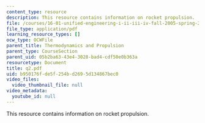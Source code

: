 ```yaml
---
content_type: resource
description: This resource contains information on rocket propulsion.
file: /courses/16-01-unified-engineering-i-ii-iii-iv-fall-2005-spring-2006/b950176fde5f254bd2695d134867bec0_q2.pdf
file_type: application/pdf
learning_resource_types: []
ocw_type: OCWFile
parent_title: Thermodynamics and Propulsion
parent_type: CourseSection
parent_uid: 05b2ba63-43e4-3028-bad4-cdf50e0b363a
resourcetype: Document
title: q2.pdf
uid: b950176f-de5f-254b-d269-5d134867bec0
video_files:
  video_thumbnail_file: null
video_metadata:
  youtube_id: null
---
```

This resource contains information on rocket propulsion.

